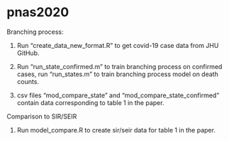 # pnas2020

Branching process:

1.  Run “create_data_new_format.R” to get covid-19 case data from JHU GitHub.

2.  Run “run_state_confirmed.m” to train branching process on confirmed cases, run “run_states.m” to train branching process model on death counts.

3.  csv files “mod_compare_state” and “mod_compare_state_confirmed” contain data corresponding to table 1 in the paper.

Comparison to SIR/SEIR

1.  Run model_compare.R to create sir/seir data for table 1 in the paper.

